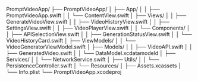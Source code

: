 PromptVideoApp/
├── PromptVideoApp/
│   ├── App/
│   │   ├── PromptVideoApp.swift
│   │   └── ContentView.swift
│   ├── Views/
│   │   ├── GenerateVideoView.swift
│   │   ├── VideoHistoryView.swift
│   │   ├── SettingsView.swift
│   │   ├── VideoPlayerView.swift
│   │   └── Components/
│   │       ├── APISelectionView.swift
│   │       ├── GenerationStatusView.swift
│   │       └── VideoHistoryCard.swift
│   ├── ViewModels/
│   │   └── VideoGeneratorViewModel.swift
│   ├── Models/
│   │   ├── VideoAPI.swift
│   │   ├── GeneratedVideo.swift
│   │   └── DataModel.xcdatamodeld
│   ├── Services/
│   │   └── NetworkService.swift
│   ├── Utils/
│   │   └── PersistenceController.swift
│   └── Resources/
│       ├── Assets.xcassets
│       └── Info.plist
└── PromptVideoApp.xcodeproj
